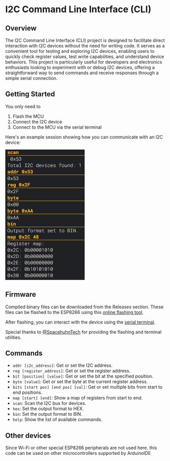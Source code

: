 # I2C Command Line Interface (CLI)

## Overview
The I2C Command Line Interface (CLI) project is designed to facilitate direct interaction with I2C devices without the need for writing code. It serves as a convenient tool for testing and exploring I2C devices, enabling users to quickly check register values, test write capabilities, and understand device behaviors. This project is particularly useful for developers and electronics enthusiasts looking to experiment with or debug I2C devices, offering a straightforward way to send commands and receive responses through a simple serial connection.

## Getting Started
You only need to

1. Flash the MCU
2. Connect the I2C device
3. Connect to the MCU via the serial terminal

Here's an example session showing how you can communicate with an I2C device:

![screenshot](screenshot.jpg)

## Firmware
Compiled binary files can be downloaded from the Releases section. These files can be flashed to the ESP8266 using this [online flashing tool](https://esp.huhn.me/). 

After flashing, you can interact with the device using the [serial terminal](https://serial.huhn.me/).

Special thanks to [@SpacehuhnTech](https://github.com/SpacehuhnTech) for providing the flashing and terminal utilities.

## Commands
- `addr [i2c_address]`: Get or set the I2C address.
- `reg [register_address]`: Get or set the register address.
- `bit [position] [value]`: Get or set the bit at the specified position.
- `byte [value]`: Get or set the byte at the current register address.
- `bits [start pos] [end pos] [val]`: Get or set multiple bits from start to end positions.
- `map [start] [end]`: Show a map of registers from start to end.
- `scan`: Scan the I2C bus for devices.
- `hex`: Set the output format to HEX.
- `bin`: Set the output format to BIN.
- `help`: Show the list of available commands.

## Other devices
Since Wi-Fi or other special ESP8266 peripherals are not used here, this code can be used on other microcontrollers supported by ArduinoIDE
